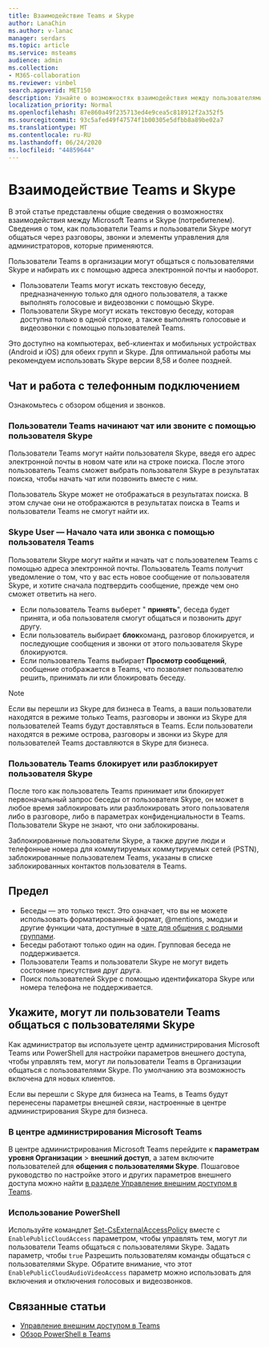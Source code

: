 ```yaml
---
title: Взаимодействие Teams и Skype
author: LanaChin
ms.author: v-lanac
manager: serdars
ms.topic: article
ms.service: msteams
audience: admin
ms.collection:
- M365-collaboration
ms.reviewer: vinbel
search.appverid: MET150
description: Узнайте о возможностях взаимодействия между пользователями Teams в Организации и пользователями Skype (потребителем).
localization_priority: Normal
ms.openlocfilehash: 87e860a49f235713ed4e9cea5c818912f2a352f5
ms.sourcegitcommit: 93c5afed49f47574f1b00305e5dfbb8a89be02a7
ms.translationtype: MT
ms.contentlocale: ru-RU
ms.lasthandoff: 06/24/2020
ms.locfileid: "44859644"
---
```

# <a name="teams-and-skype-interoperability"></a>Взаимодействие Teams и Skype

В этой статье представлены общие сведения о возможностях взаимодействия между Microsoft Teams и Skype (потребителем). Сведения о том, как пользователи Teams и пользователи Skype могут общаться через разговоры, звонки и элементы управления для администраторов, которые применяются.

Пользователи Teams в организации могут общаться с пользователями Skype и набирать их с помощью адреса электронной почты и наоборот.

- Пользователи Teams могут искать текстовую беседу, предназначенную только для одного пользователя, а также выполнять голосовые и видеозвонки с помощью Skype.
- Пользователи Skype могут искать текстовую беседу, которая доступна только в одной строке, а также выполнять голосовые и видеозвонки с помощью пользователей Teams.

Это доступно на компьютерах, веб-клиентах и мобильных устройствах (Android и iOS) для обеих групп и Skype. Для оптимальной работы мы рекомендуем использовать Skype версии 8,58 и более поздней.

## <a name="chat-and-calling-experience"></a>Чат и работа с телефонным подключением

Ознакомьтесь с обзором общения и звонков.

### <a name="teams-user-starts-a-chat-or-call-with-a-skype-user"></a>Пользователи Teams начинают чат или звоните с помощью пользователя Skype

Пользователи Teams могут найти пользователя Skype, введя его адрес электронной почты в новом чате или на строке поиска.  После этого пользователь Teams сможет выбрать пользователя Skype в результатах поиска, чтобы начать чат или позвонить вместе с ним.

Пользователь Skype может не отображаться в результатах поиска. В этом случае они не отображаются в результатах поиска в Teams и пользователи Teams не смогут найти их.

### <a name="skype-user-starts-a-chat-or-call-with-a-teams-user"></a>Skype User — Начало чата или звонка с помощью пользователя Teams

Пользователи Skype могут найти и начать чат с пользователем Teams с помощью адреса электронной почты. Пользователь Teams получит уведомление о том, что у вас есть новое сообщение от пользователя Skype, и хотите сначала подтвердить сообщение, прежде чем оно сможет ответить на него.

- Если пользователь Teams выберет " **принять**", беседа будет принята, и оба пользователя смогут общаться и позвонить друг другу.
- Если пользователь выбирает **блок**команд, разговор блокируется, и последующие сообщения и звонки от этого пользователя Skype блокируются.
- Если пользователь Teams выбирает **Просмотр сообщений**, сообщение отображается в Teams, что позволяет пользователю решить, принимать ли или блокировать беседу.

> [!NOTE]
> Если вы перешли из Skype для бизнеса в Teams, а ваши пользователи находятся в режиме только Teams, разговоры и звонки из Skype для пользователей Teams будут доставляться в Teams. Если пользователи находятся в режиме острова, разговоры и звонки из Skype для пользователей Teams доставляются в Skype для бизнеса.

### <a name="teams-user-blocks-or-unblocks-a-skype-user"></a>Пользователь Teams блокирует или разблокирует пользователя Skype

После того как пользователь Teams принимает или блокирует первоначальный запрос беседы от пользователя Skype, он может в любое время заблокировать или разблокировать этого пользователя либо в разговоре, либо в параметрах конфиденциальности в Teams. Пользователи Skype не знают, что они заблокированы.

Заблокированные пользователи Skype, а также другие люди и телефонные номера для коммутируемых коммутируемых сетей (PSTN), заблокированные пользователем Teams, указаны в списке заблокированных контактов пользователя в Teams.

## <a name="limitations"></a>Предел

- Беседы — это только текст. Это означает, что вы не можете использовать форматированный формат, @mentions, эмодзи и другие функции чата, доступные в [чате для общения с родными группами](native-chat-for-external-users.md).
- Беседы работают только один на один. Групповая беседа не поддерживается.
- Пользователи Teams и пользователи Skype не могут видеть состояние присутствия друг друга.
- Поиск пользователей Skype с помощью идентификатора Skype или номера телефона не поддерживается.

## <a name="set-whether-teams-users-can-communicate-with-skype-users"></a>Укажите, могут ли пользователи Teams общаться с пользователями Skype

Как администратор вы используете центр администрирования Microsoft Teams или PowerShell для настройки параметров внешнего доступа, чтобы управлять тем, могут ли пользователи Teams в Организации общаться с пользователями Skype. По умолчанию эта возможность включена для новых клиентов.

Если вы перешли с Skype для бизнеса на Teams, в Teams будут перенесены параметры внешней связи, настроенные в центре администрирования Skype для бизнеса.

### <a name="in-the-microsoft-teams-admin-center"></a>В центре администрирования Microsoft Teams 

В центре администрирования Microsoft Teams перейдите к **параметрам уровня Организации**  >  **внешний доступ**, а затем включите пользователей для **общения с пользователями Skype**. Пошаговое руководство по настройке этого и других параметров внешнего доступа можно найти [в разделе Управление внешним доступом в Teams](https://docs.microsoft.com/microsoftteams/manage-external-access#allow-or-block-domains).

### <a name="using-powershell"></a>Использование PowerShell

Используйте командлет [Set-CsExternalAccessPolicy](https://docs.microsoft.com/powershell/module/skype/set-csexternalaccesspolicy) вместе с ```EnablePublicCloudAccess``` параметром, чтобы управлять тем, могут ли пользователи Teams общаться с пользователями Skype. Задать параметр, чтобы ```true``` Разрешить пользователям команды общаться с пользователями Skype. Обратите внимание, что этот ```EnablePublicCloudAudioVideoAccess``` параметр можно использовать для включения и отключения голосовых и видеозвонков.

## <a name="related-topics"></a>Связанные статьи

- [Управление внешним доступом в Teams](manage-external-access.md)
- [Обзор PowerShell в Teams](teams-powershell-overview.md)
